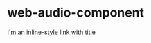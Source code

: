 # web-audio-component

[I'm an inline-style link with title](https://mohamedtra.github.io/webaudio-component/ "Live demo")
